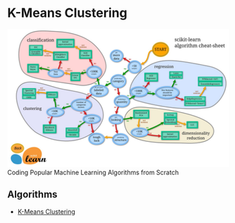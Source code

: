 # K-Means Clustering
![SciKit-Learn ML Roadmap](/ml_map.jpg)
Coding Popular Machine Learning Algorithms from Scratch

## Algorithms
* [K-Means Clustering](https://github.com/Jadams29/ML_From_Scratch/tree/master/K-Means_Clustering)
